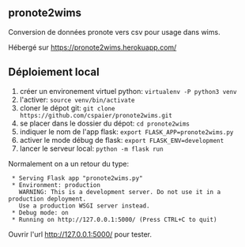 ## pronote2wims

Conversion de données pronote vers csv pour usage dans wims.

Hébergé sur https://pronote2wims.herokuapp.com/

## Déploiement local

1. créer un environement virtuel python: `virtualenv -P python3 venv`
2. l'activer: `source venv/bin/activate`
3. cloner le dépot git: `git clone https://github.com/cspaier/pronote2wims.git`
4. se placer dans le dossier du dépot: `cd pronote2wims`
5. indiquer le nom de l'app flask: `export FLASK_APP=pronote2wims.py`
6. activer le mode débug de flask: `export FLASK_ENV=development`
7. lancer le serveur local: `python -m flask run`

Normalement on a un retour du type:
```
 * Serving Flask app "pronote2wims.py"
 * Environment: production
   WARNING: This is a development server. Do not use it in a production deployment.
   Use a production WSGI server instead.
 * Debug mode: on
 * Running on http://127.0.0.1:5000/ (Press CTRL+C to quit)

```
Ouvrir l'url http://127.0.0.1:5000/ pour tester.

